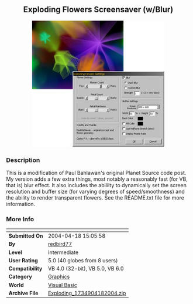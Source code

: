﻿<div align="center">

## Exploding Flowers Screensaver \(w/Blur\)

<img src="PIC20044181618534948.jpg">
</div>

### Description

This is a modification of Paul Bahlawan's original Planet Source code post. My version adds a few extra things, most notably a reasonably fast (for VB, that is) blur effect.           It also includes the abililty to dynamically set the screen resolution and buffer size (for varying degrees of speed/smoothness) and the ability to render transparent flowers.     See the README.txt file for more information.
 
### More Info
 


<span>             |<span>
---                |---
**Submitted On**   |2004-04-18 15:05:58
**By**             |[redbird77](https://github.com/Planet-Source-Code/PSCIndex/blob/master/ByAuthor/redbird77.md)
**Level**          |Intermediate
**User Rating**    |5.0 (40 globes from 8 users)
**Compatibility**  |VB 4\.0 \(32\-bit\), VB 5\.0, VB 6\.0
**Category**       |[Graphics](https://github.com/Planet-Source-Code/PSCIndex/blob/master/ByCategory/graphics__1-46.md)
**World**          |[Visual Basic](https://github.com/Planet-Source-Code/PSCIndex/blob/master/ByWorld/visual-basic.md)
**Archive File**   |[Exploding\_1734904182004\.zip](https://github.com/Planet-Source-Code/redbird77-exploding-flowers-screensaver-w-blur__1-53241/archive/master.zip)








